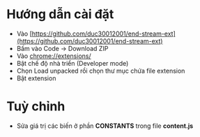 # Hướng dẫn cài đặt

- Vào [https://github.com/duc30012001/end-stream-ext](https://github.com/duc30012001/end-stream-ext)
- Bấm vào Code -> Download ZIP
- Vào [chrome://extensions/](chrome://extensions)
- Bật chế độ nhà triển (Developer mode)
- Chọn Load unpacked rồi chọn thư mục chứa file extension
- Bật extension

# Tuỳ chỉnh

- Sửa giá trị các biến ở phần **CONSTANTS** trong file **content.js**
